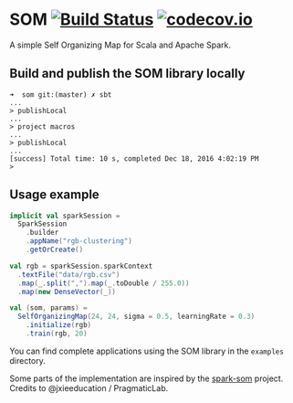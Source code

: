# SOM [![Build Status](https://travis-ci.org/ShokuninSan/som.svg?branch=master)](https://travis-ci.org/ShokuninSan/som) [![codecov.io](https://codecov.io/github/ShokuninSan/som/coverage.svg?branch=master)](https://codecov.io/github/ShokuninSan/som?branch=master)

A simple Self Organizing Map for Scala and Apache Spark.

## Build and publish the SOM library locally
```
➜  som git:(master) ✗ sbt
...
> publishLocal
...
> project macros
...
> publishLocal
...
[success] Total time: 10 s, completed Dec 18, 2016 4:02:19 PM
>
```

## Usage example
```scala
implicit val sparkSession =
  SparkSession
    .builder
    .appName("rgb-clustering")
    .getOrCreate()

val rgb = sparkSession.sparkContext
  .textFile("data/rgb.csv")
  .map(_.split(",").map(_.toDouble / 255.0))
  .map(new DenseVector(_))

val (som, params) =
  SelfOrganizingMap(24, 24, sigma = 0.5, learningRate = 0.3)
    .initialize(rgb)
    .train(rgb, 20)
```
You can find complete applications using the SOM library in the `examples` directory.

Some parts of the implementation are inspired by the [spark-som](https://github.com/PragmaticLab/spark-som) project. Credits to @jxieeducation / PragmaticLab.
